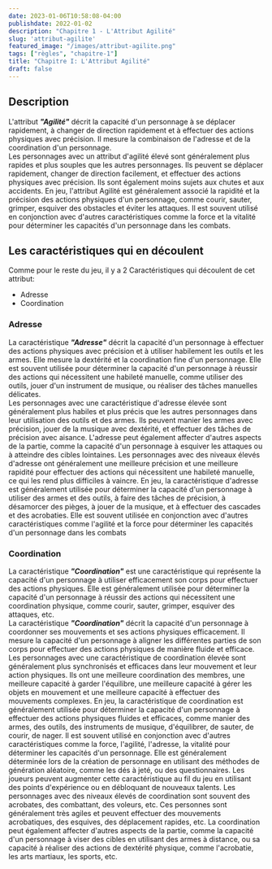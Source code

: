 ```yaml
---
date: 2023-01-06T10:58:08-04:00
publishdate: 2022-01-02
description: "Chapitre 1 - L'Attribut Agilité"
slug: 'attribut-agilite'
featured_image: "/images/attribut-agilite.png"
tags: ["règles", "chapitre-1"]
title: "Chapitre I: L'Attribut Agilité"
draft: false
---
```


## Description
L'attribut ***"Agilité"*** décrit la capacité d'un personnage à se déplacer rapidement, à changer de direction rapidement et à effectuer des actions physiques avec précision. Il mesure la combinaison de l'adresse et de la coordination d'un personnage.  
Les personnages avec un attribut d'agilité élevé sont généralement plus rapides et plus souples que les autres personnages. Ils peuvent se déplacer rapidement, changer de direction facilement, et effectuer des actions physiques avec précision. Ils sont également moins sujets aux chutes et aux accidents.
En jeu, l'attribut Agilité est généralement associé la rapidité et la précision des actions physiques d'un personnage, comme courir, sauter, grimper, esquiver des obstacles et éviter les attaques. Il est souvent utilisé en conjonction avec d'autres caractéristiques comme la force et la vitalité pour déterminer les capacités d'un personnage dans les combats.
## Les caractéristiques qui en découlent
Comme pour le reste du jeu, il y a 2 Caractéristiques qui découlent de cet attribut:
* Adresse
* Coordination
### Adresse
La caractéristique ***"Adresse"*** décrit la capacité d'un personnage à effectuer des actions physiques avec précision et à utiliser habilement les outils et les armes. Elle mesure la dextérité et la coordination fine d'un personnage. Elle est souvent utilisée pour déterminer la capacité d'un personnage à réussir des actions qui nécessitent une habileté manuelle, comme utiliser des outils, jouer d'un instrument de musique, ou réaliser des tâches manuelles délicates.  
Les personnages avec une caractéristique d'adresse élevée sont généralement plus habiles et plus précis que les autres personnages dans leur utilisation des outils et des armes. Ils peuvent manier les armes avec précision, jouer de la musique avec dextérité, et effectuer des tâches de précision avec aisance.
L'adresse peut également affecter d'autres aspects de la partie, comme la capacité d'un personnage à esquiver les attaques ou à atteindre des cibles lointaines. Les personnages avec des niveaux élevés d'adresse ont généralement une meilleure précision et une meilleure rapidité pour effectuer des actions qui nécessitent une habileté manuelle, ce qui les rend plus difficiles à vaincre.
En jeu, la caractéristique d'adresse est généralement utilisée pour déterminer la capacité d'un personnage à utiliser des armes et des outils, à faire des tâches de précision, à désamorcer des pièges, à jouer de la musique, et à effectuer des cascades et des acrobaties. Elle est souvent utilisée en conjonction avec d'autres caractéristiques comme l'agilité et la force pour déterminer les capacités d'un personnage dans les combats
### Coordination
La caractéristique ***"Coordination"*** est une caractéristique qui représente la capacité d'un personnage à utiliser efficacement son corps pour effectuer des actions physiques. Elle est généralement utilisée pour déterminer la capacité d'un personnage à réussir des actions qui nécessitent une coordination physique, comme courir, sauter, grimper, esquiver des attaques, etc.  
La caractéristique ***"Coordination"*** décrit la capacité d'un personnage à coordonner ses mouvements et ses actions physiques efficacement. Il mesure la capacité d'un personnage à aligner les différentes parties de son corps pour effectuer des actions physiques de manière fluide et efficace.  
Les personnages avec une caractéristique de coordination élevée sont généralement plus synchronisés et efficaces dans leur mouvement et leur action physiques. Ils ont une meilleure coordination des membres, une meilleure capacité à garder l'équilibre, une meilleure capacité à gérer les objets en mouvement et une meilleure capacité à effectuer des mouvements complexes.
En jeu, la caractéristique de coordination est généralement utilisée pour déterminer la capacité d'un personnage à effectuer des actions physiques fluides et efficaces, comme manier des armes, des outils, des instruments de musique, d'équilibrer, de sauter, de courir, de nager. Il est souvent utilisé en conjonction avec d'autres caractéristiques comme la force, l'agilité, l'adresse, la vitalité pour déterminer les capacités d'un personnage. Elle est généralement déterminée lors de la création de personnage en utilisant des méthodes de génération aléatoire, comme les dés à jeté, ou des questionnaires. Les joueurs peuvent augmenter cette caractéristique au fil du jeu en utilisant des points d'expérience ou en débloquant de nouveaux talents.
Les personnages avec des niveaux élevés de coordination sont souvent des acrobates, des combattant, des voleurs, etc. Ces personnes sont généralement très agiles et peuvent effectuer des mouvements acrobatiques, des esquives, des déplacement rapides, etc.
La coordination peut également affecter d'autres aspects de la partie, comme la capacité d'un personnage à viser des cibles en utilisant des armes à distance, ou sa capacité à réaliser des actions de dextérité physique, comme l'acrobatie, les arts martiaux, les sports, etc.
